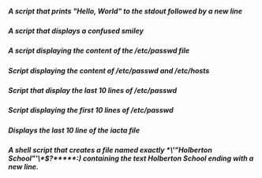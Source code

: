 ##### A script that prints "Hello, World" to the stdout followed by a new line
##### A script that displays a confused smiley
##### A script displaying the content of the /etc/passwd file
##### Script displaying the content of /etc/passwd and /etc/hosts
##### Script that display the last 10 lines of /etc/passwd
##### Script displaying the first 10 lines of /etc/passwd
##### Displays the last 10 line of the iacta file
##### A shell script that creates a file named exactly \*\\'"Holberton School"\'\\*$\?\*\*\*\*\*:) containing the text Holberton School ending with a new line.